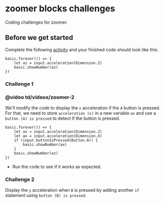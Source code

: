 # zoomer blocks challenges

Coding challenges for zoomer.

## Before we get started

Complete the following [activity](/microbit/lessons/zoomer/activity) and your finished code should look like this:

```blocks
basic.forever(() => {
    let az = input.acceleration(Dimension.Z)
    basic.showNumber(az)
})
```
### Challenge 1

### @video td/videos/zoomer-2

We'll modify the code to display the `x` acceleration if the `A` button is pressed. For that, we need to store `acceleration (x)` in a new variable `ax` and use a `button (A) is pressed` to detect if the button is pressed.

```blocks
basic.forever(() => {
    let az = input.acceleration(Dimension.Z)
    let ax = input.acceleration(Dimension.X)
    if (input.buttonIsPressed(Button.A)) {
        basic.showNumber(ax)
    }
    basic.showNumber(az)
})
```

* Run the code to see if it works as expected.

### Challenge 2

Display the `y` acceleration when `B` is pressed by adding another `if` statement using `button (B) is pressed`.

